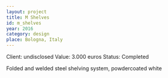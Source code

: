 ```yaml
---
layout: project
title: M Shelves
id: m_shelves
year: 2016
category: design
place: Bologna, Italy
---
```

Client: undisclosed
Value: 3.000 euros 
Status: Completed

Folded and welded steel shelving system, powdercoated white
